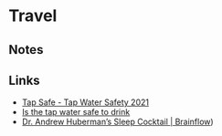 # Travel

## Notes

## Links

- [Tap Safe - Tap Water Safety 2021](https://www.tapsafe.org/)
- [Is the tap water safe to drink](https://www.iswatersafetodrink.in/)
- [Dr. Andrew Huberman’s Sleep Cocktail | Brainflow](https://brainflow.co/index.php/2021/08/14/dr-andrew-hubermans-sleep-cocktail/))
